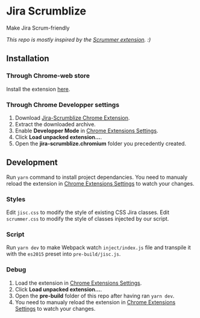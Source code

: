 # Jira Scrumblize

Make Jira Scrum-friendly

*This repo is mostly inspired by the [Scrummer extension](https://github.com/foucdeg/scrummer). :)*

## Installation

### Through Chrome-web store

Install the extension [here](https://chrome.google.com/webstore/detail/jira-scrumblize/lfglfaihiikkmhehemahdledaakpnchb?hl=en-US&gl=FR).

### Through Chrome Developper settings

1. Download [Jira-Scrumblize Chrome Extension](build/jira-scrumblize.chromium.zip).
2. Extract the downloaded archive.
3. Enable **Developper Mode** in [Chrome Extensions Settings](chrome://extensions/).
4. Click **Load unpacked extension...**.
5. Open the **jira-scrumblize.chromium** folder you precedently created.

## Development

Run `yarn` command to install project dependancies.
You need to manualy reload the extension in [Chrome Extensions Settings](chrome://extensions/) to watch your changes.

### Styles

Edit `jisc.css` to modify the style of existing CSS Jira classes.
Edit `scrummer.css` to modify the style of classes injected by our script.

### Script

Run `yarn dev` to make Webpack watch `inject/index.js` file and transpile it with the `es2015` preset into `pre-build/jisc.js`.

### Debug

1. Load the extension in [Chrome Extensions Settings](chrome://extensions/).
2. Click **Load unpacked extension...**.
3. Open the **pre-build** folder of this repo after having ran `yarn dev`.
4. You need to manualy reload the extension in [Chrome Extensions Settings](chrome://extensions/) to watch your changes.
